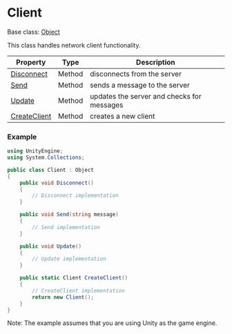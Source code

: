 # Client

Base class: [Object](Object.md)

This class handles network client functionality.

| Property | Type | Description |
|---|---|---|
| [Disconnect](Client_Disconnect.md) | Method | disconnects from the server |
| [Send](Client_Send.md) | Method | sends a message to the server |
| [Update](Client_Update.md) | Method | updates the server and checks for messages |
| [CreateClient](CreateClient.md) | Method | creates a new client |

### Example

```csharp
using UnityEngine;
using System.Collections;

public class Client : Object
{
    public void Disconnect()
    {
        // Disconnect implementation
    }

    public void Send(string message)
    {
        // Send implementation
    }

    public void Update()
    {
        // Update implementation
    }

    public static Client CreateClient()
    {
        // CreateClient implementation
        return new Client();
    }
}
```

Note: The example assumes that you are using Unity as the game engine.